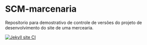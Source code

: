 # SCM-marcenaria
Reposítorio para demostrativo de controle de versões do projeto de desenvolvimento do site de uma mercearia.

[![Jekyll site CI](https://github.com/lucasbral/SCM-marcenaria/actions/workflows/jekyll-docker.yml/badge.svg)](https://github.com/lucasbral/SCM-marcenaria/actions/workflows/jekyll-docker.yml)
